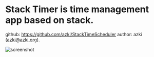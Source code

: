 
# Stack Timer is time management app based on stack.

github: https://github.com/azki/StackTimeScheduler
author: azki (azki@azki.org).

![screenshot](https://github.com/azki/StackTimeScheduler/raw/master/screenshot.png)